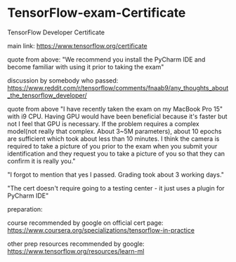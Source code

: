 # TensorFlow-exam-Certificate
TensorFlow Developer Certificate


main link:
https://www.tensorflow.org/certificate

quote from above: "We recommend you install the PyCharm IDE and become familiar with using it prior to taking the exam"

discussion by somebody who passed:
https://www.reddit.com/r/tensorflow/comments/fnaab9/any_thoughts_about_the_tensorflow_developer/

quote from above "I have recently taken the exam on my MacBook Pro 15" with i9 CPU. Having GPU would have been beneficial because it's faster but not I feel that GPU is necessary.
If the problem requires a complex model(not really that complex. About 3~5M parameters), about 10 epochs are sufficient which took about less than 10 minutes.
I think the camera is required to take a picture of you prior to the exam when you submit your identification and they request you to take a picture of you so that they can confirm it is really you."

"I forgot to mention that yes I passed. Grading took about 3 working days."

"The cert doesn't require going to a testing center - it just uses a plugin for PyCharm IDE"

preparation: 

course recommended by google on official cert page: https://www.coursera.org/specializations/tensorflow-in-practice

other prep resources recommended by google: https://www.tensorflow.org/resources/learn-ml
